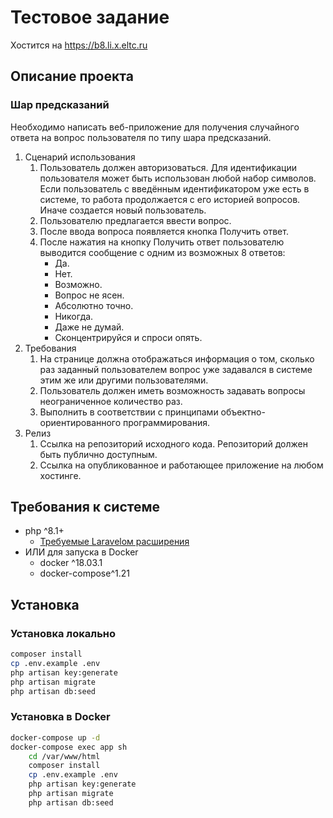 # Тестовое задание

Хостится на https://b8.li.x.eltc.ru

## Описание проекта

### Шар предсказаний

Необходимо написать веб-приложение для получения случайного ответа на вопрос пользователя по типу шара предсказаний.

1. Сценарий использования
   1. Пользователь должен авторизоваться. Для идентификации пользователя может быть использован любой набор символов.
      Если пользователь с введённым идентификатором уже есть в системе, то работа продолжается с его историей вопросов.
      Иначе создается новый пользователь.
   1. Пользователю предлагается ввести вопрос.
   1. После ввода вопроса появляется кнопка Получить ответ.
   1. После нажатия на кнопку Получить ответ пользователю выводится сообщение с одним из возможных 8 ответов:
      * Да.
      * Нет.
      * Возможно.
      * Вопрос не ясен.
      * Абсолютно точно.
      * Никогда.
      * Даже не думай.
      * Сконцентрируйся и спроси опять.
2. Требования
   1. На странице должна отображаться информация о том, сколько раз заданный пользователем вопрос уже задавался в
      системе этим же или другими пользователями.
   1. Пользователь должен иметь возможность задавать вопросы неограниченное количество раз.
   1. Выполнить в соответствии с принципами объектно-ориентированного программирования.
3. Релиз
   1. Ссылка на репозиторий исходного кода. Репозиторий должен быть публично доступным.
   2. Ссылка на опубликованное и работающее приложение на любом хостинге.

## Требования к системе

* php ^8.1+
   * [Требуемые Laravelом расширения](https://laravel.com/docs/8.x/deployment#server-requirements)
* ИЛИ для запуска в Docker
   * docker ^18.03.1
   * docker-compose^1.21

## Установка

### Установка локально

```bash 
composer install
cp .env.example .env
php artisan key:generate
php artisan migrate
php artisan db:seed
```

### Установка в Docker

```bash
docker-compose up -d
docker-compose exec app sh
    cd /var/www/html
    composer install
    cp .env.example .env
    php artisan key:generate
    php artisan migrate
    php artisan db:seed
```
